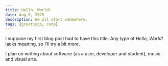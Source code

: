```yaml
---
title: Hello, World!
date: Aug 8, 2025
description: We all start somewhere.
tags: [greetings, code]
---
```

I suppose my first blog post had to have this title. Any type of *Hello, World!* lacks meaning, so I'll try a bit more.

I plan on writing about software (as a user, developer and student), music and visual arts.